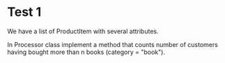 # Test 1 

We have a list of ProductItem with several attributes.

In Processor class implement a method that counts number of customers having bought more than n books (category = "book").
